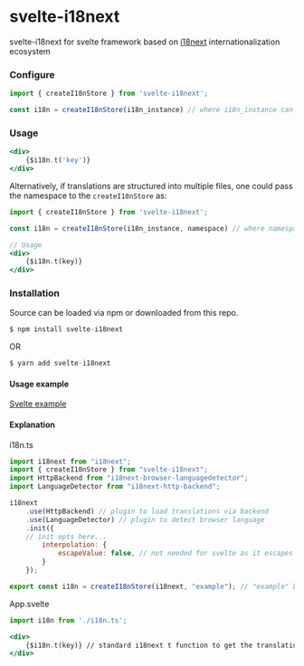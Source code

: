 # svelte-i18next

svelte-i18next for svelte framework based on [i18next](https://i18next.com/) internationalization ecosystem 


###  Configure

```ts
import { createI18nStore } from 'svelte-i18next';

const i18n = createI18nStore(i18n_instance) // where i18n_instance can be your instance of i18n with required configs
```

###  Usage

```jsx
<div>
    {$i18n.t('key')}
</div>
```

Alternatively, if translations are structured into multiple files, one could pass the namespace to the `createI18nStore` as:

```jsx
import { createI18nStore } from 'svelte-i18next';

const i18n = createI18nStore(i18n_instance, namespace) // where namespace can be a string OR a list of strings of namespaces

// Usage
<div>
    {$i18n.t(key)}
</div>
```

### Installation
Source can be loaded via npm or downloaded from this repo.

```ts
$ npm install svelte-i18next
```

OR
```ts
$ yarn add svelte-i18next
```

#### Usage example

[Svelte example](https://github.com/NishuGoel/svelte-i18next/blob/main/examples/App.svelte)

#### Explanation


i18n.ts
```jsx
import i18next from "i18next";
import { createI18nStore } from "svelte-i18next";
import HttpBackend from "i18next-browser-languagedetector";
import LanguageDetector from "i18next-http-backend";

i18next
    .use(HttpBackend) // plugin to load translations via backend
    .use(LanguageDetector) // plugin to detect browser language
    .init({
    // init opts here...
        interpolation: {
            escapeValue: false, // not needed for svelte as it escapes by default
        }
    });

export const i18n = createI18nStore(i18next, "example"); // "example" being the namesapce to load translation files from.
```

App.svelte

```jsx
import i18n from './i18n.ts';

<div>
    {$i18n.t(key)} // standard i18next t function to get the translation of a key from the namespace "example" defined at the store init `createI18nStore` step.
</div>
```
